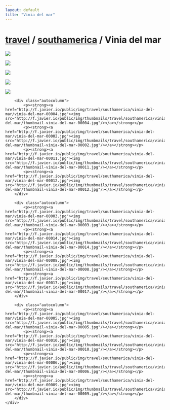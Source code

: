 ```yaml
---
layout: default
title: "Vinia del mar"
---
```


<h1 class="page" style="padding-left:0%;"><a href="/travel.html">travel</a> / <a href="/travel/southamerica.html">southamerica</a> / Vinia del mar</h1>
<div class="page">
    <div class="autowide">
        <div class="autocolumn">
            <p><strong><a href="http://f.javier.io/public/img/travel/southamerica/vinia-del-mar/vinia-del-mar-00007.jpg"><img src="http://f.javier.io/public/img/thumbnails/travel/southamerica/vinia-del-mar/thumbnail-vinia-del-mar-00007.jpg"/></a></strong></p>
            <p><strong><a href="http://f.javier.io/public/img/travel/southamerica/vinia-del-mar/vinia-del-mar-00016.jpg"><img src="http://f.javier.io/public/img/thumbnails/travel/southamerica/vinia-del-mar/thumbnail-vinia-del-mar-00016.jpg"/></a></strong></p>
            <p><strong><a href="http://f.javier.io/public/img/travel/southamerica/vinia-del-mar/vinia-del-mar-00001.jpg"><img src="http://f.javier.io/public/img/thumbnails/travel/southamerica/vinia-del-mar/thumbnail-vinia-del-mar-00001.jpg"/></a></strong></p>
            <p><strong><a href="http://f.javier.io/public/img/travel/southamerica/vinia-del-mar/vinia-del-mar-00013.jpg"><img src="http://f.javier.io/public/img/thumbnails/travel/southamerica/vinia-del-mar/thumbnail-vinia-del-mar-00013.jpg"/></a></strong></p>
            <p><strong><a href="http://f.javier.io/public/img/travel/southamerica/vinia-del-mar/vinia-del-mar-00015.jpg"><img src="http://f.javier.io/public/img/thumbnails/travel/southamerica/vinia-del-mar/thumbnail-vinia-del-mar-00015.jpg"/></a></strong></p>
        </div>

        <div class="autocolumn">
            <p><strong><a href="http://f.javier.io/public/img/travel/southamerica/vinia-del-mar/vinia-del-mar-00004.jpg"><img src="http://f.javier.io/public/img/thumbnails/travel/southamerica/vinia-del-mar/thumbnail-vinia-del-mar-00004.jpg"/></a></strong></p>
            <p><strong><a href="http://f.javier.io/public/img/travel/southamerica/vinia-del-mar/vinia-del-mar-00002.jpg"><img src="http://f.javier.io/public/img/thumbnails/travel/southamerica/vinia-del-mar/thumbnail-vinia-del-mar-00002.jpg"/></a></strong></p>
            <p><strong><a href="http://f.javier.io/public/img/travel/southamerica/vinia-del-mar/vinia-del-mar-00011.jpg"><img src="http://f.javier.io/public/img/thumbnails/travel/southamerica/vinia-del-mar/thumbnail-vinia-del-mar-00011.jpg"/></a></strong></p>
            <p><strong><a href="http://f.javier.io/public/img/travel/southamerica/vinia-del-mar/vinia-del-mar-00012.jpg"><img src="http://f.javier.io/public/img/thumbnails/travel/southamerica/vinia-del-mar/thumbnail-vinia-del-mar-00012.jpg"/></a></strong></p>
        </div>

        <div class="autocolumn">
            <p><strong><a href="http://f.javier.io/public/img/travel/southamerica/vinia-del-mar/vinia-del-mar-00003.jpg"><img src="http://f.javier.io/public/img/thumbnails/travel/southamerica/vinia-del-mar/thumbnail-vinia-del-mar-00003.jpg"/></a></strong></p>
            <p><strong><a href="http://f.javier.io/public/img/travel/southamerica/vinia-del-mar/vinia-del-mar-00014.jpg"><img src="http://f.javier.io/public/img/thumbnails/travel/southamerica/vinia-del-mar/thumbnail-vinia-del-mar-00014.jpg"/></a></strong></p>
            <p><strong><a href="http://f.javier.io/public/img/travel/southamerica/vinia-del-mar/vinia-del-mar-00008.jpg"><img src="http://f.javier.io/public/img/thumbnails/travel/southamerica/vinia-del-mar/thumbnail-vinia-del-mar-00008.jpg"/></a></strong></p>
            <p><strong><a href="http://f.javier.io/public/img/travel/southamerica/vinia-del-mar/vinia-del-mar-00017.jpg"><img src="http://f.javier.io/public/img/thumbnails/travel/southamerica/vinia-del-mar/thumbnail-vinia-del-mar-00017.jpg"/></a></strong></p>
        </div>

        <div class="autocolumn">
            <p><strong><a href="http://f.javier.io/public/img/travel/southamerica/vinia-del-mar/vinia-del-mar-00005.jpg"><img src="http://f.javier.io/public/img/thumbnails/travel/southamerica/vinia-del-mar/thumbnail-vinia-del-mar-00005.jpg"/></a></strong></p>
            <p><strong><a href="http://f.javier.io/public/img/travel/southamerica/vinia-del-mar/vinia-del-mar-00010.jpg"><img src="http://f.javier.io/public/img/thumbnails/travel/southamerica/vinia-del-mar/thumbnail-vinia-del-mar-00010.jpg"/></a></strong></p>
            <p><strong><a href="http://f.javier.io/public/img/travel/southamerica/vinia-del-mar/vinia-del-mar-00006.jpg"><img src="http://f.javier.io/public/img/thumbnails/travel/southamerica/vinia-del-mar/thumbnail-vinia-del-mar-00006.jpg"/></a></strong></p>
            <p><strong><a href="http://f.javier.io/public/img/travel/southamerica/vinia-del-mar/vinia-del-mar-00009.jpg"><img src="http://f.javier.io/public/img/thumbnails/travel/southamerica/vinia-del-mar/thumbnail-vinia-del-mar-00009.jpg"/></a></strong></p>
        </div>
    </div>
</div>
